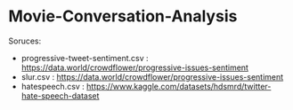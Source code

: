 # Movie-Conversation-Analysis

Soruces:
- progressive-tweet-sentiment.csv : https://data.world/crowdflower/progressive-issues-sentiment
- slur.csv : https://data.world/crowdflower/progressive-issues-sentiment
- hatespeech.csv : https://www.kaggle.com/datasets/hdsmrd/twitter-hate-speech-dataset
